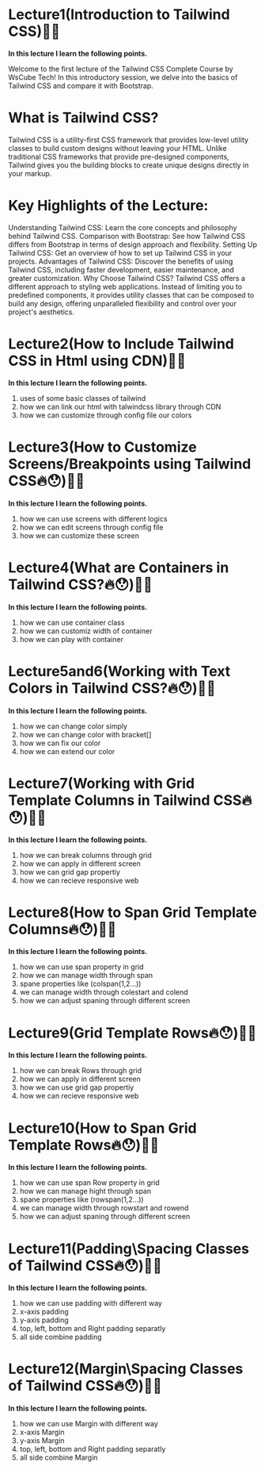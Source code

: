 # Lecture1(Introduction to Tailwind CSS)🚀✨
<strong>In this lecture I learn the following points.</strong>

Welcome to the first lecture of the Tailwind CSS Complete Course by WsCube Tech! In this introductory session, we delve into the basics of Tailwind CSS and compare it with Bootstrap.

# What is Tailwind CSS?

Tailwind CSS is a utility-first CSS framework that provides low-level utility classes to build custom designs without leaving your HTML. Unlike traditional CSS frameworks that provide pre-designed components, Tailwind gives you the building blocks to create unique designs directly in your markup.

# Key Highlights of the Lecture:

Understanding Tailwind CSS: 
Learn the core concepts and philosophy behind Tailwind CSS.
Comparison with Bootstrap: 
See how Tailwind CSS differs from Bootstrap in terms of design approach and flexibility.
Setting Up Tailwind CSS:
Get an overview of how to set up Tailwind CSS in your projects.
Advantages of Tailwind CSS: 
Discover the benefits of using Tailwind CSS, including faster development, easier maintenance, and greater customization.
Why Choose Tailwind CSS?
Tailwind CSS offers a different approach to styling web applications. Instead of limiting you to predefined components, it provides utility classes that can be composed to build any design, offering unparalleled flexibility and control over your project's aesthetics.


# Lecture2(How to Include Tailwind CSS in Html using CDN)🚀✨
<strong>In this lecture I learn the following points.</strong>

1. uses of some basic classes of tailwind
2. how we can link our html with talwindcss library through CDN 
3. how we can customize through config file our colors 



# Lecture3(How to Customize Screens/Breakpoints using Tailwind CSS🔥😯)🚀✨
<strong>In this lecture I learn the following points.</strong>

1. how we can use screens with different logics
2. how we can edit screens through config file
3. how we can customize these screen 


# Lecture4(What are Containers in Tailwind CSS?🔥😯)🚀✨
<strong>In this lecture I learn the following points.</strong>

1. how we can use container class 
2. how we can customiz width of container
3. how we can play with container



# Lecture5and6(Working with Text Colors in Tailwind CSS?🔥😯)🚀✨
<strong>In this lecture I learn the following points.</strong>

1. how we can change color simply
2. how we can change color with bracket[]
3. how we can fix our color 
4. how we can extend our color




# Lecture7(Working with Grid Template Columns in Tailwind CSS🔥😯)🚀✨
<strong>In this lecture I learn the following points.</strong>

1. how we can break columns through grid
2. how we can apply in different screen
3. how we can grid gap propertiy
4. how we can recieve responsive web


# Lecture8(How to Span Grid Template Columns🔥😯)🚀✨
<strong>In this lecture I learn the following points.</strong>

1. how we can use span property in grid
2. how we can manage width through span
3. spane properties like (colspan(1,2...))
4. we can manage width through colestart and colend 
5. how we can adjust spaning through different screen




# Lecture9(Grid Template Rows🔥😯)🚀✨
<strong>In this lecture I learn the following points.</strong>

1. how we can break Rows through grid
2. how we can apply in different screen
3. how we can use grid gap propertiy
4. how we can recieve responsive web


# Lecture10(How to Span Grid Template Rows🔥😯)🚀✨
<strong>In this lecture I learn the following points.</strong>

1. how we can use span Row property in grid
2. how we can manage hight through span
3. spane properties like (rowspan(1,2...))
4. we can manage width through rowstart and rowend 
5. how we can adjust spaning through different screen



# Lecture11(Padding\Spacing Classes of Tailwind CSS🔥😯)🚀✨
<strong>In this lecture I learn the following points.</strong>

1. how we can use padding with different way
2. x-axis padding
3. y-axis padding
4. top, left, bottom and Right padding separatly
5. all side combine padding



# Lecture12(Margin\Spacing Classes of Tailwind CSS🔥😯)🚀✨
<strong>In this lecture I learn the following points.</strong>

1. how we can use Margin with different way
2. x-axis Margin
3. y-axis Margin
4. top, left, bottom and Right padding separatly
5. all side combine Margin







